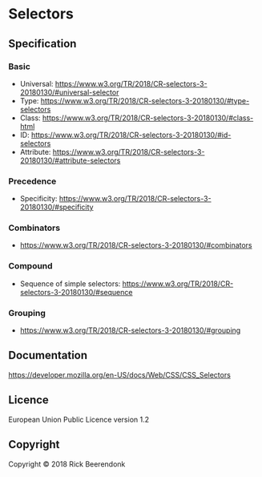 # Selectors

## Specification

### Basic

- Universal: https://www.w3.org/TR/2018/CR-selectors-3-20180130/#universal-selector
- Type: https://www.w3.org/TR/2018/CR-selectors-3-20180130/#type-selectors
- Class: https://www.w3.org/TR/2018/CR-selectors-3-20180130/#class-html
- ID: https://www.w3.org/TR/2018/CR-selectors-3-20180130/#id-selectors
- Attribute: https://www.w3.org/TR/2018/CR-selectors-3-20180130/#attribute-selectors

### Precedence

- Specificity: https://www.w3.org/TR/2018/CR-selectors-3-20180130/#specificity

### Combinators

- https://www.w3.org/TR/2018/CR-selectors-3-20180130/#combinators

### Compound

- Sequence of simple selectors: https://www.w3.org/TR/2018/CR-selectors-3-20180130/#sequence

### Grouping

- https://www.w3.org/TR/2018/CR-selectors-3-20180130/#grouping

## Documentation

https://developer.mozilla.org/en-US/docs/Web/CSS/CSS_Selectors

## Licence

European Union Public Licence version 1.2

## Copyright

Copyright © 2018 Rick Beerendonk
